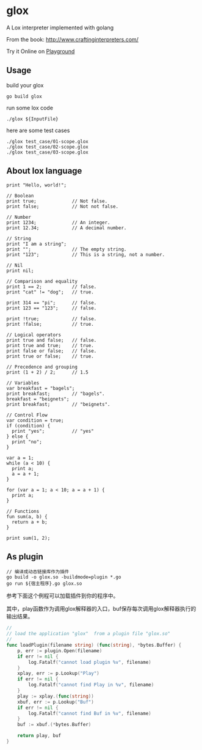 # glox

A Lox interpreter implemented with golang

From the book: http://www.craftinginterpreters.com/

Try it Online on [Playground](http://122.112.198.192/)

## Usage

build your glox
```shell
go build glox
```

run some lox code
```shell
./glox ${InputFile}
```

here are some test cases
```shell
./glox test_case/01-scope.glox
./glox test_case/02-scope.glox
./glox test_case/03-scope.glox
```
## About lox language
```shell
print "Hello, world!";

// Boolean
print true;             // Not false.
print false;            // Not not false.

// Number
print 1234;             // An integer.
print 12.34;            // A decimal number.

// String
print "I am a string";
print "";               // The empty string.
print "123";            // This is a string, not a number.

// Nil
print nil;

// Comparison and equality
print 1 == 2;           // false.
print "cat" != "dog";   // true.

print 314 == "pi";      // false.
print 123 == "123";     // false.

print !true;            // false.
print !false;           // true.

// Logical operators
print true and false;   // false.
print true and true;    // true.
print false or false;   // false.
print true or false;    // true.

// Precedence and grouping
print (1 + 2) / 2;      // 1.5

// Variables
var breakfast = "bagels";
print breakfast;        // "bagels".
breakfast = "beignets";
print breakfast;        // "beignets".

// Control Flow
var condition = true;
if (condition) {
  print "yes";          // "yes"
} else {
  print "no";
}

var a = 1;
while (a < 10) {
  print a;
  a = a + 1;
}

for (var a = 1; a < 10; a = a + 1) {
  print a;
}

// Functions
fun sum(a, b) {
  return a + b;
}

print sum(1, 2);
```

## As plugin
```shell
// 编译成动态链接库作为插件
go build -o glox.so -buildmode=plugin *.go
go run ${宿主程序}.go glox.so
```
参考下面这个例程可以加载插件到你的程序中。

其中，play函数作为调用glox解释器的入口，buf保存每次调用glox解释器执行的输出结果。
```go
//
// load the application "glox"  from a plugin file "glox.so"
//
func loadPlugin(filename string) (func(string), *bytes.Buffer) {
	p, err := plugin.Open(filename)
	if err != nil {
		log.Fatalf("cannot load plugin %v", filename)
	}
	xplay, err := p.Lookup("Play")
	if err != nil {
		log.Fatalf("cannot find Play in %v", filename)
	}
	play := xplay.(func(string))
	xbuf, err := p.Lookup("Buf")
	if err != nil {
		log.Fatalf("cannot find Buf in %v", filename)
	}
	buf := xbuf.(*bytes.Buffer)

	return play, buf
}
```

